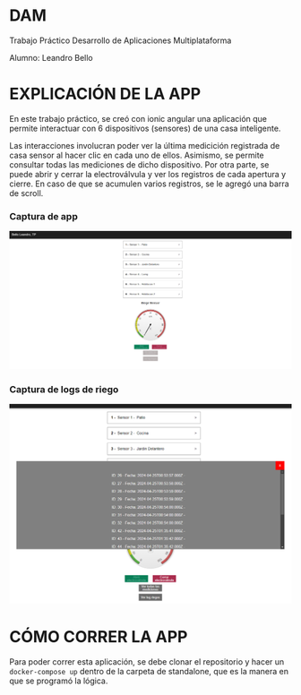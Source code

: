 # DAM
Trabajo Práctico Desarrollo de Aplicaciones Multiplataforma

Alumno: Leandro Bello

# EXPLICACIÓN DE LA APP

En este trabajo práctico, se creó con ionic angular una aplicación que permite interactuar con 6 dispositivos (sensores) de una casa inteligente. 

Las interacciones involucran poder ver la última medicición registrada de casa sensor al hacer clic en cada uno de ellos. Asimismo, se permite consultar todas las mediciones de dicho dispositivo. Por otra parte, se puede abrir y cerrar la electroválvula y ver los registros de cada apertura y cierre. En caso de que se acumulen varios registros, se le agregó una barra de scroll.

### Captura de app
![Captura de app](app-dam-standalone/captura1.png)

### Captura de logs de riego
![Captura de logs de riego](app-dam-standalone/captura2.png)

# CÓMO CORRER LA APP

Para poder correr esta aplicación, se debe clonar el repositorio y hacer un `docker-compose up` dentro de la carpeta de standalone, que es la manera en que se programó la lógica.
